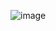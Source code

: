 ![image](https://user-images.githubusercontent.com/83291717/172459511-f9229222-b27d-4ef4-a31d-4dbed02c810d.png)
